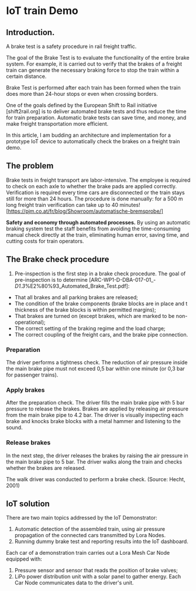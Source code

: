 # IoT train Demo

## Introduction.

A brake test is a safety procedure in rail freight traffic.

The goal of the Brake Test is to evaluate the functionality of the entire brake system. For example, it is carried out to verify that the brakes of a freight train can generate the necessary braking force to stop the train within a certain distance.

Brake Test is performed after each train has been formed when the train does more than 24-hour stops or even when crossing borders.

One of the goals defined by the European Shift to Rail initiative [shift2rail.org] is to deliver automated brake tests and thus reduce the time for train preparation. Automatic brake tests can save time, and money, and make freight transportation more efficient.

In this article, I am budding an architecture and implementation for a prototype IoT device to automatically check the brakes on a freight train demo.

## The problem

Brake tests in freight transport are labor-intensive. The employee is required to check on each axle to whether the brake pads are applied correctly. Verification is required every time cars are disconnected or the train stays still for more than 24 hours. The procedure is done manually: for a 500 m long freight train verification can take up to 40 minutes![https://pjm.co.at/fr/blog/Showroom/automatische-bremsprobe/]

**Safety and economy through automated processes.**
By using an automatic braking system test the staff benefits from avoiding the time-consuming manual check directly at the train, eliminating human error, saving time, and cutting costs for train operators.

## The Brake check procedure

1. Pre-inspection is the first step in a brake check procedure. The goal of pre-inspection is to determine [ARC-WP1-D-DBA-017-01_-_D1.3_%E2%80%93_Automated_Brake_Test.pdf]:
- That all brakes and all parking brakes are released;
- The condition of the brake components (brake blocks are in place and t thickness of the brake blocks is within permitted margins);
- That brakes are turned on (except brakes, which are marked to be non-operational);
- The correct setting of the braking regime and the load charge;
- The correct coupling of the freight cars, and the brake pipe connection.

### Preparation

The driver performs a tightness check.
The reduction of air pressure inside the main brake pipe must not exceed 0,5 bar within one minute (or 0,3 bar for passenger trains).

### Apply brakes

After the preparation check. The driver fills the main brake pipe with 5 bar pressure to release the brakes. Brakes are applied by releasing air pressure from the main brake pipe to 4.2 bar. The driver is visually inspecting each brake and knocks brake blocks with a metal hammer and listening to the sound.

### Release brakes

In the next step, the driver releases the brakes by raising the air pressure in the main brake pipe to 5 bar. The driver walks along the train and checks whether the brakes are released.

The walk driver was conducted to perform a brake check. (Source: Hecht, 2001)

## IoT solution

There are two main topics addressed by the IoT Demonstrator:
1. Automatic detection of the assembled train, using air pressure propagation of the connected cars transmitted by Lora Nodes.
2. Running dummy brake test and reporting results into the IoT dashboard.

Each car of a demonstration train carries out a Lora Mesh Car Node equipped with:
1. Pressure sensor and sensor that reads the position of brake valves;
2. LiPo power distribution unit with a solar panel to gather energy.
Each Car Node communicates data to the driver's unit.

